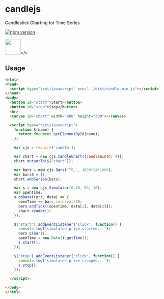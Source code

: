 # candlejs
Candlestick Charting for Time Series  

[![npm version](https://badge.fury.io/js/candlejs.svg)](http://badge.fury.io/js/candlejs)

<img src="https://github.com/rp8/candlejs/blob/master/candle.png" height="50"></>  

## Usage

```html
<html>
<head>
  <script type="text/javascript" src="../dist/candle.min.js"></script>
</head>
<body>
  <button id="start">Start</button>
  <button id="stop">Stop</button>
  <hr>
  <canvas id="chart" width="800" height="300"></canvas>

  <script type="text/javascript">
    function $(name) {
      return document.getElementById(name);
    };

    var cjs = require('candle');

    var chart = new cjs.CandleChart({candleWidth: 4});
    chart.outputTo($('chart'));

    var bars = new cjs.Bars('TSL', 3600*24*1000);
    var bars0 = [];
    chart.addSeries(bars);

    var s = new cjs.Simulator(0.10, 99, 10);
    var openTime;
    s.onData((err, data) => {
      openTime += bars.interval/20;
      bars.addTick([openTime, data[1], data[2]]);
      chart.render();
    });

    $('start').addEventListener('click', function() {
      console.log('simulated price started...');
      bars.clear();
      openTime = new Date().getTime();
      s.start();
    });

    $('stop').addEventListener('click', function() {
      console.log('simulated price stopped...');
      s.stop();
    });

  </script>

</body>
</html>
```